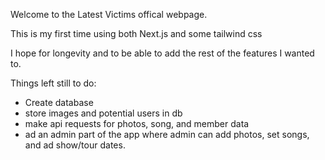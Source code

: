 Welcome to the Latest Victims offical webpage.

This is my first time using both Next.js and some tailwind css

I hope for longevity and to be able to add the rest of the features I wanted to.

Things left still to do:
- Create database
- store images and potential users in db
- make api requests for photos, song, and member data
- ad an admin part of the app where admin can add photos, set songs, and ad show/tour dates.